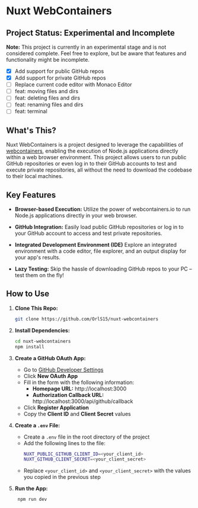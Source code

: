 # Nuxt WebContainers

## Project Status: Experimental and Incomplete

**Note:** This project is currently in an experimental stage and is not considered complete. Feel free to explore, but be aware that features and functionality might be incomplete.

- [x] Add support for public GitHub repos
- [x] Add support for private GitHub repos
- [ ] Replace current code editor with Monaco Editor
- [ ] feat: moving files and dirs
- [ ] feat: deleting files and dirs
- [ ] feat: renaming files and dirs
- [ ] feat: terminal

## What's This?

Nuxt WebContainers is a project designed to leverage the capabilities of [webcontainers](https://webcontainers.io/), enabling the execution of Node.js applications directly within a web browser environment. This project allows users to run public GitHub repositories or even log in to their GitHub accounts to test and execute private repositories, all without the need to download the codebase to their local machines.

## Key Features

- **Browser-based Execution:** Utilize the power of webcontainers.io to run Node.js applications directly in your web browser.

- **GitHub Integration:** Easily load public GitHub repositories or log in to your GitHub account to access and test private repositories.

- **Integrated Development Environment (IDE)** Explore an integrated environment with a code editor, file explorer, and an output display for your app's results.

- **Lazy Testing:** Skip the hassle of downloading GitHub repos to your PC – test them on the fly!

## How to Use

1. **Clone This Repo:**

   ```bash
   git clone https://github.com/OrlS15/nuxt-webcontainers
   ```

2. **Install Dependencies:**
   ```bash
   cd nuxt-webcontainers
   npm install
   ```
3. **Create a GitHub OAuth App:**

   - Go to [GitHub Developer Settings](https://github.com/settings/developers)
   - Click **New OAuth App**
   - Fill in the form with the following information:
     - **Homepage URL:** http://localhost:3000
     - **Authorization Callback URL:** http://localhost:3000/api/github/callback
   - Click **Register Application**
   - Copy the **Client ID** and **Client Secret** values

4. **Create a `.env` File:**

   - Create a `.env` file in the root directory of the project
   - Add the following lines to the file:
     ```bash
     NUXT_PUBLIC_GITHUB_CLIENT_ID=<your_client_id>
     NUXT_GITHUB_CLIENT_SECRET=<your_client_secret>
     ```
   - Replace `<your_client_id>` and `<your_client_secret>` with the values you copied in the previous step

5. **Run the App:**
   ```bash
    npm run dev
   ```
